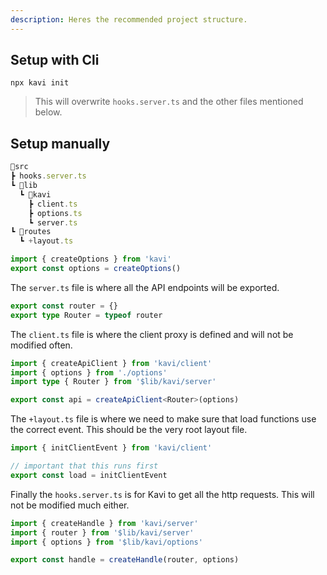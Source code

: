 ```yaml
---
description: Heres the recommended project structure.
---
```

## Setup with Cli
```
npx kavi init
```
> This will overwrite `hooks.server.ts` and the other files mentioned below.

## Setup manually
```ts
📂src
┣ hooks.server.ts
┗ 📂lib
  ┗ 📂kavi
    ┣ client.ts
    ┣ options.ts
    ┗ server.ts
┗ 📂routes
  ┗ +layout.ts
```
```ts file=options.ts
import { createOptions } from 'kavi'
export const options = createOptions()
```

The `server.ts` file is where all the API endpoints will be exported.
```ts file=server.ts
export const router = {}
export type Router = typeof router
```
The `client.ts` file is where the client proxy is defined and will not be modified often.
```ts file=client.ts
import { createApiClient } from 'kavi/client'
import { options } from './options'
import type { Router } from '$lib/kavi/server'

export const api = createApiClient<Router>(options)
```
The `+layout.ts` file is where we need to make sure that load functions use the correct event. This should be the very root layout file.
```ts file=layout.ts
import { initClientEvent } from 'kavi/client'

// important that this runs first
export const load = initClientEvent
```
Finally the `hooks.server.ts` is for Kavi to get all the http requests. This will not be modified much either.
```ts file=hooks.server.ts
import { createHandle } from 'kavi/server'
import { router } from '$lib/kavi/server'
import { options } from '$lib/kavi/options'

export const handle = createHandle(router, options)
```
